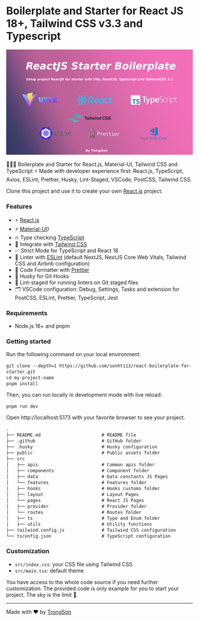 # Boilerplate and Starter for React JS 18+, Tailwind CSS v3.3 and Typescript

<p align="center">
<img src="public/assets/imgs/banner.png?raw=true" alt="React js starter banner" />
</p>

🚀🚀🚀 Boilerplate and Starter for React.js, Material-UI, Tailwind CSS and TypeScript ⚡️ Made with developer experience first: React.js, TypeScript, Axios, ESLint, Prettier, Husky, Lint-Staged, VSCode, PostCSS, Tailwind CSS.

Clone this project and use it to create your own [React.js](https://nextjs.org) project.

### Features

- ⚡ [React.js](https://react.dev/)
- ⚡ [Material-UI](https://mui.com/))
- 🔥 Type checking [TypeScript](https://www.typescriptlang.org)
- 💎 Integrate with [Tailwind CSS](https://tailwindcss.com)
- ✅ Strict Mode for TypeScript and React 18
- 📏 Linter with [ESLint](https://eslint.org) (default NextJS, NextJS Core Web Vitals, Tailwind CSS and Airbnb configuration)
- 💖 Code Formatter with [Prettier](https://prettier.io)
- 🦊 Husky for Git Hooks
- 🚫 Lint-staged for running linters on Git staged files
- 🗂 VSCode configuration: Debug, Settings, Tasks and extension for PostCSS, ESLint, Prettier, TypeScript, Jest

### Requirements

- Node.js 16+ and pnpm

### Getting started

Run the following command on your local environment:

```shell
git clone --depth=1 https://github.com/sonht113/react-boilerplate-for-starter.git
cd my-project-name
pnpm install
```

Then, you can run locally in development mode with live reload:

```shell
pnpm run dev
```

Open http://localhost:5173 with your favorite browser to see your project.

```shell
.
├── README.md                       # README file
├── .github                         # GitHub folder
├── .husky                          # Husky configuration
├── public                          # Public assets folder
├── src
│   ├── apis                        # Common apis folder
│   ├── components                  # Component folder
│   ├── data                        # Data constants JS Pages
│   └── features                    # Features folder
│   ├── hooks                       # Hooks customs folder
│   ├── layout                      # Layout Pages
│   └── pages                       # React JS Pages
│   ├── provider                    # Provider folder
│   └── routes                      # Routes folder
│   ├── ts                          # Type and Enum folder
│   ├── utils                       # Utility functions
├── tailwind.config.js              # Tailwind CSS configuration
└── tsconfig.json                   # TypeScript configuration
```

### Customization

- `src/index.css`: your CSS file using Tailwind CSS
- `src/main.tsx`: default theme

You have access to the whole code source if you need further customization. The provided code is only example for you to start your project. The sky is the limit 🚀.

---

Made with ♥ by [TrongSon](https://www.facebook.com/profile.php?id=100032736788526&locale=vi_VN)
